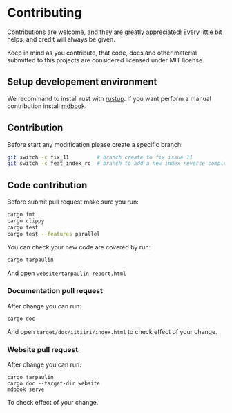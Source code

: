 # Contributing

Contributions are welcome, and they are greatly appreciated! Every little bit helps, and credit will always be given.

Keep in mind as you contribute, that code, docs and other material submitted to this projects are considered licensed under MIT license.

## Setup developement environment

We recommand to install rust with [rustup](https://rustup.rs/).
If you want perform a manual contribution install [mdbook](https://rust-lang.github.io/mdBook/guide/installation.html).

## Contribution

Before start any modification please create a specific branch:
```bash
git switch -c fix_11         # branch create to fix issue 11
git switch -c feat_index_rc  # branch to add a new index reverse complement method
```

## Code contribution

Before submit pull request make sure you run:

```bash
cargo fmt
cargo clippy
cargo test
cargo test --features parallel
```

You can check your new code are covered by run:
```bash
cargo tarpaulin
```
And open `website/tarpaulin-report.html`

### Documentation pull request

After change you can run:
```
cargo doc
```
And open `target/doc/iitiiri/index.html` to check effect of your change.

### Website pull request

After change you can run:
```
cargo tarpaulin
cargo doc --target-dir website
mdbook serve
```

To check effect of your change.
